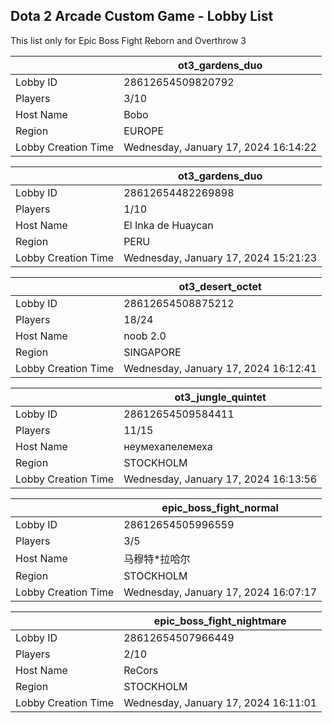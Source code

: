 ## Dota 2 Arcade Custom Game - Lobby List

This list only for Epic Boss Fight Reborn and Overthrow 3

|  | ot3_gardens_duo |
| ------ | ------ |
| Lobby ID | 28612654509820792 |
| Players | 3/10 |
| Host Name | Bobo |
| Region | EUROPE |
| Lobby Creation Time | Wednesday, January 17, 2024 16:14:22 |


|  | ot3_gardens_duo |
| ------ | ------ |
| Lobby ID | 28612654482269898 |
| Players | 1/10 |
| Host Name | El Inka de Huaycan |
| Region | PERU |
| Lobby Creation Time | Wednesday, January 17, 2024 15:21:23 |


|  | ot3_desert_octet |
| ------ | ------ |
| Lobby ID | 28612654508875212 |
| Players | 18/24 |
| Host Name | noob 2.0 |
| Region | SINGAPORE |
| Lobby Creation Time | Wednesday, January 17, 2024 16:12:41 |


|  | ot3_jungle_quintet |
| ------ | ------ |
| Lobby ID | 28612654509584411 |
| Players | 11/15 |
| Host Name | неумехапелемеха |
| Region | STOCKHOLM |
| Lobby Creation Time | Wednesday, January 17, 2024 16:13:56 |


|  | epic_boss_fight_normal |
| ------ | ------ |
| Lobby ID | 28612654505996559 |
| Players | 3/5 |
| Host Name | 马穆特*拉哈尔 |
| Region | STOCKHOLM |
| Lobby Creation Time | Wednesday, January 17, 2024 16:07:17 |


|  | epic_boss_fight_nightmare |
| ------ | ------ |
| Lobby ID | 28612654507966449 |
| Players | 2/10 |
| Host Name | ReCors |
| Region | STOCKHOLM |
| Lobby Creation Time | Wednesday, January 17, 2024 16:11:01 |


